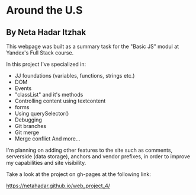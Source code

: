 # **Around the U.S** 
## **By Neta Hadar Itzhak**

This webpage was built as a summary task for the "Basic JS" modul at Yandex's Full Stack course.

In this project I've specialized in: 
  * JJ foundations (variables, functions, strings etc.)
  * DOM
  * Events
  * "classList" and it's methods
  * Controlling content using textcontent
  * forms
  * Using querySelector()
  * Debugging
  * Git branches
  * Git merge
  * Merge conflict
  And more...

I'm planning on adding other features to the site such as comments, serverside (data storage), anchors and vendor prefixes,
in order to improve my capabilities and site visibility.

 Take a look at the project on gh-pages at the following link:
 
https://netahadar.github.io/web_project_4/
